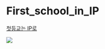 # First_school_in_IP
<a href="http://map.emirim.kr/">첫등교는 IP로</a>

<img src="https://user-images.githubusercontent.com/48753868/124050358-649cb900-da55-11eb-8320-5aed4247b97a.PNG">

